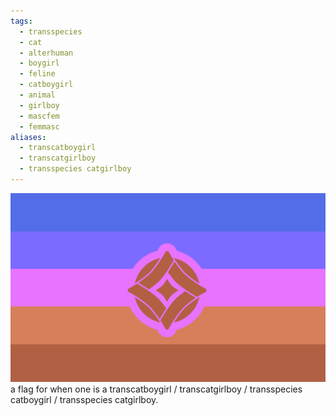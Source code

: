 ```yaml
---
tags:
  - transspecies
  - cat
  - alterhuman
  - boygirl
  - feline
  - catboygirl
  - animal
  - girlboy
  - mascfem
  - femmasc
aliases:
  - transcatboygirl
  - transcatgirlboy
  - transspecies catgirlboy
---
```

![transcatboygirl.png](../../images/transcatboygirl.png) a flag for when one is a transcatboygirl / transcatgirlboy / transspecies catboygirl / transspecies catgirlboy. 